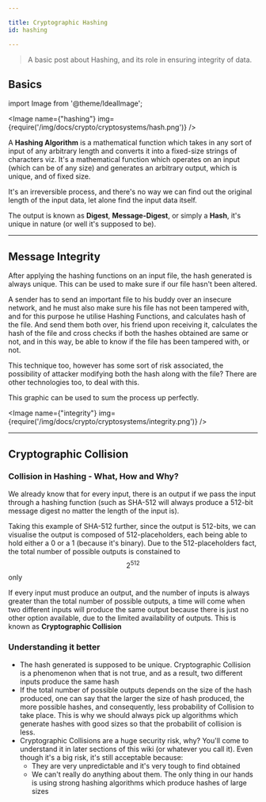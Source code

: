 ```yaml
---

title: Cryptographic Hashing
id: hashing

---
```


>A basic post about Hashing, and its role in ensuring integrity of data.

## Basics

import Image from '@theme/IdealImage';

<Image name={"hashing"} img={require('/img/docs/crypto/cryptosystems/hash.png')} />

A **Hashing Algorithm** is a mathematical function which takes in any sort of input of any arbitrary length and converts it into a fixed-size strings of characters viz. It's a mathematical function which operates on an input (which can be of any size) and generates an arbitrary output, which is unique, and of fixed size.

It's an irreversible process, and there's no way we can find out the original length of the input data, let alone find the input data itself.

The output is known as **Digest**, **Message-Digest**, or simply a **Hash**, it's unique in nature (or well it's supposed to be).

---

## Message Integrity

After applying the hashing functions on an input file, the hash generated is always unique. This can be used to make sure if our file hasn't been altered.

A sender has to send an important file to his buddy over an insecure network, and he must also make sure his file has not been tampered with, and for this purpose he utilise Hashing Functions, and calculates hash of the file. And send them both over, his friend upon receiving it, calculates the hash of the file and cross checks if both the hashes obtained are same or not, and in this way, be able to know if the file has been tampered with, or not.

This technique too, however has some sort of risk associated, the possibility of attacker modifying both the hash along with the file? There are other technologies too, to deal with this.

This graphic can be used to sum the process up perfectly.

<Image name={"integrity"} img={require('/img/docs/crypto/cryptosystems/integrity.png')} />

---

## Cryptographic Collision

### Collision in Hashing - What, How and Why?

We already know that for every input, there is an output if we pass the input through a hashing function (such as SHA-512 will always produce a 512-bit message digest no matter the length of the input is).

Taking this example of SHA-512 further, since the output is 512-bits, we can visualise the output is composed of 512-placeholders, each being able to hold either a 0 or a 1 (because it's binary). Due to the 512-placeholders fact, the total number of possible outputs is constained to $$2^{512}$$ only

If every input must produce an output, and the number of inputs is always greater than the total number of possible outputs, a time will come when two different inputs will produce the same output because there is just no other option available, due to the limited availability of outputs. This is known as **Cryptographic Collision**

### Understanding it better

- The hash generated is supposed to be unique. Cryptographic Collision is a phenomenon when that is not true, and as a result, two different inputs produce the same hash
- If the total number of possible outputs depends on the size of the hash produced, one can say that the larger the size of hash produced, the more possible hashes, and consequently, less probability of Collision to take place. This is why we should always pick up algorithms which generate hashes with good sizes so that the probabilit of collision is less.
- Cryptographic Collisions are a huge security risk, why? You'll come to understand it in later sections of this wiki (or whatever you call it). Even though it's a big risk, it's still acceptable because:
	- They are very unpredictable and it's very tough to find obtained
	- We can't really do anything about them. The only thing in our hands is using strong hashing algorithms which produce hashes of large sizes
